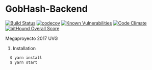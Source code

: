 # GobHash-Backend 
[![Build Status](https://travis-ci.com/fcpauldiaz/GobHash-Backend.svg?token=BA4QqVvYrBdqHBsnJ9LK&branch=master)](https://travis-ci.com/fcpauldiaz/GobHash-Backend)
[![codecov](https://codecov.io/gh/fcpauldiaz/GobHash-Backend/branch/master/graph/badge.svg?token=t65HH8ifWC)](https://codecov.io/gh/fcpauldiaz/GobHash-Backend)
[![Known Vulnerabilities](https://img.shields.io/badge/vulnerabilities-0-green.svg?style=flat-square)](https://snyk.io/test/github/fcpauldiaz/GobHash-Backend)
[![Code Climate](https://img.shields.io/codeclimate/github/kabisaict/flow.svg)](https://codeclimate.com/repos/5928f59b3a349502850008b4)
[![bitHound Overall Score](https://www.bithound.io/projects/badges/f020d690-4810-11e7-ab3b-33f694ecb326/score.svg)](https://www.bithound.io/github/fcpauldiaz/GobHash-Backend)


Megaproyecto 2017 UVG


1. Installation
````bash
  $ yarn install
  $ yarn start
  
````

  
